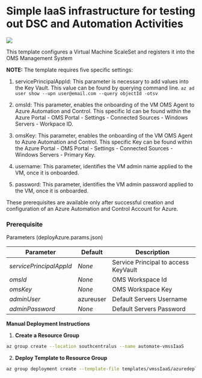# Simple IaaS infrastructure for testing out DSC and Automation Activities

<a href="https://portal.azure.com/#create/Microsoft.Template/uri/https%3A%2F%2Fraw.githubusercontent.com%2FAzure%2Fdanielscholl%2Fmaster%2Fazure-automation-arm%2Ftemplates%2FsimpleIaaS%2Fazuredeploy.json" target="_blank">
    <img src="http://azuredeploy.net/deploybutton.png"/>
</a>

This template configures a Virtual Machine ScaleSet and registers it into the OMS Management System


<b>NOTE:</b> The template requires five specific settings:

1. servicePrincipalAppId: This parameter is necessary to add values into the Key Vault. This value can be found by querying command line. `az ad user show --upn user@email.com --query objectId -otsv` 

2. omsId: This parameter, enables the onboarding of the VM OMS Agent to Azure Automation and Control. This specific Id can be found within the Azure Portal - OMS Portal - Settings - Connected Sources - Windows Servers - Workpace ID.

2. omsKey: This parameter, enables the onboarding of the VM OMS Agent to Azure Automation and Control. This specific Key can be found within the Azure Portal - OMS Portal - Settings - Connected Sources - Windows Servers - Primary Key.

4. username: This parameter, identifies the VM admin name applied to the VM, once it is onboarded. 

5. password: This parameter, identifies the VM admin password applied to the VM, once it is onboarded. 

These prerequisites are available only after successful creation and configuration of an Azure Automation and Control Account for Azure.


### Prerequisite

Parameters (deployAzure.params.json)

| Parameter                 | Default             | Description                                |
| ------------------------- | ------------------- | ------------------------------------------ |
| _servicePrincipalAppId_   | _None_              | Service Principal to access KeyVault       |
| _omsId_                   | _None_              | OMS Workspace Id                           |
| _omsKey_                  | _None_              | OMS Workspace Key                          |
| _adminUser_               | azureuser           | Default Servers Username                   |
| _adminPassword_           | _None_              | Default Servers Password                   |


__Manual Deployment Instructions__

1. __Create a Resource Group__

```bash
az group create --location southcentralus --name automate-vmssIaaS
```

2. __Deploy Template to Resource Group__

```bash
az group deployment create --template-file templates/vmssIaaS/azuredeploy.json --parameters templates/vmssIaaS/azuredeploy.parameters.json --resource-group automate-vmssIaaS
```
